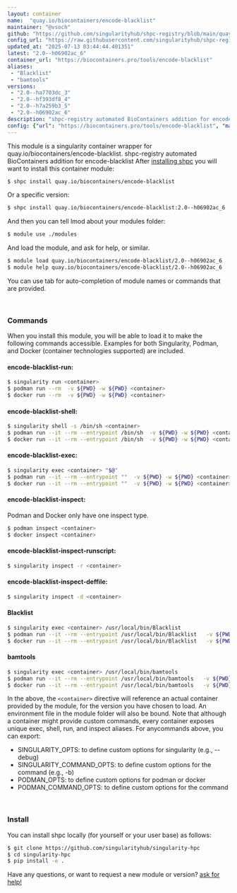 ```yaml
---
layout: container
name:  "quay.io/biocontainers/encode-blacklist"
maintainer: "@vsoch"
github: "https://github.com/singularityhub/shpc-registry/blob/main/quay.io/biocontainers/encode-blacklist/container.yaml"
config_url: "https://raw.githubusercontent.com/singularityhub/shpc-registry/main/quay.io/biocontainers/encode-blacklist/container.yaml"
updated_at: "2025-07-13 03:44:44.401351"
latest: "2.0--h06902ac_6"
container_url: "https://biocontainers.pro/tools/encode-blacklist"
aliases:
 - "Blacklist"
 - "bamtools"
versions:
 - "2.0--ha7703dc_3"
 - "2.0--hf393df8_4"
 - "2.0--h7a259b3_5"
 - "2.0--h06902ac_6"
description: "shpc-registry automated BioContainers addition for encode-blacklist"
config: {"url": "https://biocontainers.pro/tools/encode-blacklist", "maintainer": "@vsoch", "description": "shpc-registry automated BioContainers addition for encode-blacklist", "latest": {"2.0--h06902ac_6": "sha256:061e0b96e9e588ecb67169c7b434b536f1764f06fe6c88563411123714d5f55f"}, "tags": {"2.0--ha7703dc_3": "sha256:adc639d3f09c500df9b82edf3f7f1f7ec636d84c7259036757a5625334323a45", "2.0--hf393df8_4": "sha256:417fe57ca178257398981453e4d21f17c466b5c2e2cde47796b7ed232706684d", "2.0--h7a259b3_5": "sha256:92d085211ffd760ed49948249122b1444c0e32c18f0fc30aeb93baeccba47927", "2.0--h06902ac_6": "sha256:061e0b96e9e588ecb67169c7b434b536f1764f06fe6c88563411123714d5f55f"}, "docker": "quay.io/biocontainers/encode-blacklist", "aliases": {"Blacklist": "/usr/local/bin/Blacklist", "bamtools": "/usr/local/bin/bamtools"}}
---
```


This module is a singularity container wrapper for quay.io/biocontainers/encode-blacklist.
shpc-registry automated BioContainers addition for encode-blacklist
After [installing shpc](#install) you will want to install this container module:


```bash
$ shpc install quay.io/biocontainers/encode-blacklist
```

Or a specific version:

```bash
$ shpc install quay.io/biocontainers/encode-blacklist:2.0--h06902ac_6
```

And then you can tell lmod about your modules folder:

```bash
$ module use ./modules
```

And load the module, and ask for help, or similar.

```bash
$ module load quay.io/biocontainers/encode-blacklist/2.0--h06902ac_6
$ module help quay.io/biocontainers/encode-blacklist/2.0--h06902ac_6
```

You can use tab for auto-completion of module names or commands that are provided.

<br>

### Commands

When you install this module, you will be able to load it to make the following commands accessible.
Examples for both Singularity, Podman, and Docker (container technologies supported) are included.

#### encode-blacklist-run:

```bash
$ singularity run <container>
$ podman run --rm  -v ${PWD} -w ${PWD} <container>
$ docker run --rm  -v ${PWD} -w ${PWD} <container>
```

#### encode-blacklist-shell:

```bash
$ singularity shell -s /bin/sh <container>
$ podman run --it --rm --entrypoint /bin/sh  -v ${PWD} -w ${PWD} <container>
$ docker run --it --rm --entrypoint /bin/sh  -v ${PWD} -w ${PWD} <container>
```

#### encode-blacklist-exec:

```bash
$ singularity exec <container> "$@"
$ podman run --it --rm --entrypoint ""  -v ${PWD} -w ${PWD} <container> "$@"
$ docker run --it --rm --entrypoint ""  -v ${PWD} -w ${PWD} <container> "$@"
```

#### encode-blacklist-inspect:

Podman and Docker only have one inspect type.

```bash
$ podman inspect <container>
$ docker inspect <container>
```

#### encode-blacklist-inspect-runscript:

```bash
$ singularity inspect -r <container>
```

#### encode-blacklist-inspect-deffile:

```bash
$ singularity inspect -d <container>
```


#### Blacklist

```bash
$ singularity exec <container> /usr/local/bin/Blacklist
$ podman run --it --rm --entrypoint /usr/local/bin/Blacklist   -v ${PWD} -w ${PWD} <container> -c " $@"
$ docker run --it --rm --entrypoint /usr/local/bin/Blacklist   -v ${PWD} -w ${PWD} <container> -c " $@"
```


#### bamtools

```bash
$ singularity exec <container> /usr/local/bin/bamtools
$ podman run --it --rm --entrypoint /usr/local/bin/bamtools   -v ${PWD} -w ${PWD} <container> -c " $@"
$ docker run --it --rm --entrypoint /usr/local/bin/bamtools   -v ${PWD} -w ${PWD} <container> -c " $@"
```



In the above, the `<container>` directive will reference an actual container provided
by the module, for the version you have chosen to load. An environment file in the
module folder will also be bound. Note that although a container
might provide custom commands, every container exposes unique exec, shell, run, and
inspect aliases. For anycommands above, you can export:

 - SINGULARITY_OPTS: to define custom options for singularity (e.g., --debug)
 - SINGULARITY_COMMAND_OPTS: to define custom options for the command (e.g., -b)
 - PODMAN_OPTS: to define custom options for podman or docker
 - PODMAN_COMMAND_OPTS: to define custom options for the command

<br>

### Install

You can install shpc locally (for yourself or your user base) as follows:

```bash
$ git clone https://github.com/singularityhub/singularity-hpc
$ cd singularity-hpc
$ pip install -e .
```

Have any questions, or want to request a new module or version? [ask for help!](https://github.com/singularityhub/singularity-hpc/issues)